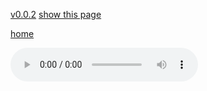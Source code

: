 [v0.0.2](https://github.com/littleflute/JimiHendrix/edit/master/Smash%20hits/readme.md)
[show this page](https://littleflute.github.io/JimiHendrix/Smash%20hits)

[home](..)



<audio controls id="player"> 
  <source src="https://littleflute.github.io/JimiHendrix/Smash hits/cd/01_曲目 1.mp3" type="audio/mpeg">
Your browser does not support the audio element.
</audio>
<div id="xd"> 
</div>
<script>
var d = document.getElementById("xd"); 
var html = d.innerHTML; 

html += fNewBtn(1);
html += fNewBtn(2);
html += fNewBtn(3);
html += fNewBtn(4);
html += fNewBtn(5);
html += fNewBtn(6);
html += fNewBtn(7);
html += fNewBtn(8);
html += fNewBtn(9);
html += fNewBtn(10);
html += fNewBtn(11);
html += fNewBtn(12);
 
d.innerHTML = html;

var p = document.getElementById("player");
function f(i)
{
    var s = "https://littleflute.github.io/JimiHendrix/Smash hits/cd/0";
    s += i;
    s += "_曲目 ";
    s += i;
    s += ".mp3";
    
	p.src = s; 
    p.play();
}
function fNewBtn(i)
{
	var rHTML = "";
    rHTML = "<button onclick='f(";
    rHTML += i;
    rHTML += ");'>";
    rHTML += i;
    rHTML += "</button>";
    return rHTML;
}
</script>








